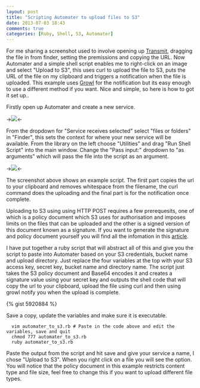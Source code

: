 ```yaml
---
layout: post
title: "Scripting Automater to upload files to S3"
date: 2013-07-03 18:43
comments: true
categories: [Ruby, Shell, S3, Automater]
---
```


For me sharing a screenshot used to involve opening up [Transmit](http://panic.com/transmit/), dragging the file in from finder, setting the premissions and copying the URL. Now Automater and a simple shell script enables me to right-click on an image and select "Upload to S3", this uses curl to upload the file to S3, puts the URL of the file on my clipboard and triggers a notification when the file is uploaded. This example uses [Growl](http://growl.info/) for the notification but its easy enough to use a different method if you want. Nice and simple, so here is how to got it set up..

<!--more-->

Firstly open up Automater and create a new service.

->![](http://cih-static.s3.amazonaws.com/blog/automater_service.png)<-

From the dropdown for "Service receives selected" select "files or folders" in "Finder", this sets the context for where your new service will be available. From the library on the left choose "Utilities" and drag "Run Shell Script" into the main window. Change the "Pass input:" dropdown to "as arguments" which will pass the file into the script as an argument.


->![](http://cih-static.s3.amazonaws.com/blog/automater_script.png)<-

The screenshot above shows an example script. The first part copies the url to your clipboard and removes whitespace from the filename, the curl command does the uploading and the final part is for the notification once complete.

Uploading to S3 using using HTTP POST requires a few prerequesits, one of which is a policy document which S3 uses for authorisation and imposes limits on the files that can be uploaded and the other is a signed version of this document known as a signature. If you want to generate the signature and policy document yourself you will find all the infomation in this [article](http://aws.amazon.com/articles/1434).

I have put together a ruby script that will abstract all of this and give you the script to paste into Automater based on your S3 credentials, bucket name and upload directory. Just replace the four variables at the top with your S3 access key, secret key, bucket name and directory name. The script just takes the S3 policy document and Base64 encodes it and creates a signature value using your secret key and outputs the shell code that will copy the url to your clipboard, upload the file using curl and then using growl notify you when the upload is complete.

{% gist 5920884 %}

Save a copy, update the variables and make sure it is executable.

```
  vim automater_to_s3.rb # Paste in the code above and edit the variables, save and quit
  chmod 777 automater_to_s3.rb
  ruby automater_to_s3.rb
```

Paste the output from the script and hit save and give your service a name, I chose "Upload to S3". When you right click on a file you will see the option. You will notice that the policy document in this example restricts content type and file size, feel free to change this if you want to upload different file types.